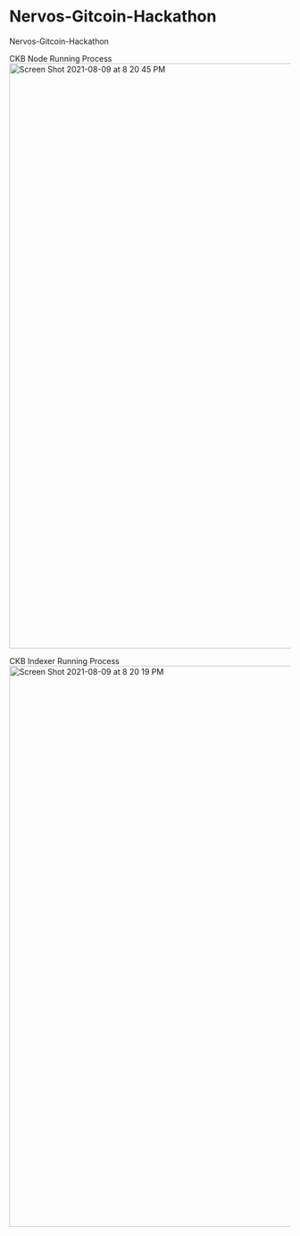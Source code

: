 # Nervos-Gitcoin-Hackathon
Nervos-Gitcoin-Hackathon

CKB Node Running Process
<img width="1046" alt="Screen Shot 2021-08-09 at 8 20 45 PM" src="https://user-images.githubusercontent.com/18016732/128790237-8da85ba1-dc51-434b-9f6b-234caad4bd02.png">

CKB Indexer Running Process
<img width="1003" alt="Screen Shot 2021-08-09 at 8 20 19 PM" src="https://user-images.githubusercontent.com/18016732/128790344-e9f1e0d7-2a78-427a-853f-6a3436004237.png">
